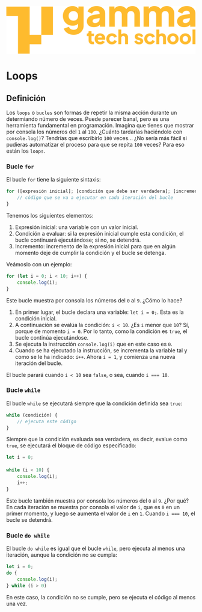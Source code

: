 ![](../../assets/Logo_Yellow.png)

# Loops

## Definición
Los `loops` o `bucles` son formas de repetir la misma acción durante un determiando número de veces. Puede parecer banal, pero es una herramienta fundamental en programación. Imagina que tienes que mostrar por consola los números del `1` al `100`. ¿Cuánto tardarías haciéndolo con `console.log()`? Tendrías que escribirlo `100` veces... ¿No sería más fácil si pudieras automatizar el proceso para que se repita `100` veces? Para eso están los `loops`.

### Bucle `for`
El bucle `for` tiene la siguiente sintaxis:
```javascript
for ([expresión inicial]; [condición que debe ser verdadera]; [incremento]) {
	// código que se va a ejecutar en cada iteración del bucle
}
```

Tenemos los siguientes elementos:
1. Expresión inicial: una variable con un valor inicial.
2. Condición a evaluar: si la expresión inicial cumple esta condición, el bucle continuará ejecutándose; si no, se detendrá.
3. Incremento: incremento de la expresión inicial para que en algún momento deje de cumplir la condición y el bucle se detenga.

Veámoslo con un ejemplo:
```javascript
for (let i = 0; i < 10; i++) {
	console.log(i);
}
```

Este bucle muestra por consola los números del `0` al `9`. ¿Cómo lo hace?

1. En primer lugar, el bucle declara una variable: `let i = 0;`. Esta es la condición inicial.
2. A continuación se evalúa la condición: `i < 10`. ¿Es `i` menor que `10`? Sí, porque de momento `i = 0`. Por lo tanto, como la condición es `true`, el bucle continúa ejecutándose.
3. Se ejecuta la instrucción `console.log(i)` que en este caso es `0`.
4. Cuando se ha ejecutado la instrucción, se incrementa la variable tal y como se le ha indicado: `i++`. Ahora `i = 1`, y comienza una nueva iteración del bucle.

El bucle parará cuando `i < 10` sea `false`, o sea, cuando `i === 10`.

### Bucle `while`
El bucle `while` se ejecutará siempre que la condición definida sea `true`:
```javascript
while (condición) {
	// ejecuta este código
}
```

Siempre que la condición evaluada sea verdadera, es decir, evalue como `true`, se ejecutará el bloque de código especificado:
```javascript
let i = 0;

while (i < 10) {
	console.log(i);
	i++;
}
```

Este bucle también muestra por consola los números del `0` al `9`. ¿Por qué? En cada iteración se muestra por consola el valor de `i`, que es `0` en un primer momento, y luego se aumenta el valor de `i` en `1`. Cuando `i === 10`, el bucle se detendrá.

### Bucle `do while`
El bucle `do while` es igual que el bucle `while`, pero ejecuta al menos una iteración, aunque la condición no se cumpla:
```javascript
let i = 0;
do {
    console.log(i);
} while (i > 0)
```

En este caso, la condición no se cumple, pero se ejecuta el código al menos una vez.